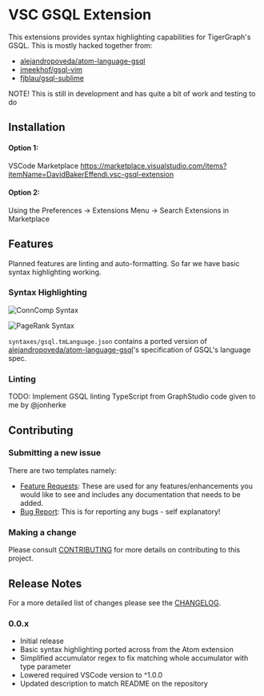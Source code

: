 # VSC GSQL Extension

This extensions provides syntax highlighting capabilities for TigerGraph's GSQL. This is mostly hacked together from:
* [alejandropoveda/atom-language-gsql](https://github.com/alejandropoveda/atom-language-gsql)
* [jmeekhof/gsql-vim](https://github.com/jmeekhof/gsql-vim)
* [fjblau/gsql-sublime](https://github.com/fjblau/gsql-sublime)

NOTE! This is still in development and has quite a bit of work and testing to do

## Installation

#### Option 1:
VSCode Marketplace
https://marketplace.visualstudio.com/items?itemName=DavidBakerEffendi.vsc-gsql-extension

#### Option 2:
Using the Preferences -> Extensions Menu -> Search Extensions in Marketplace

## Features

Planned features are linting and auto-formatting. So far we have basic syntax highlighting working.

### Syntax Highlighting

![ConnComp Syntax](./images/conn_comp_file.png)

![PageRank Syntax](./images/pageRank_file.png)

`syntaxes/gsql.tmLanguage.json` contains a ported version of [alejandropoveda/atom-language-gsql](https://github.com/alejandropoveda/atom-language-gsql)'s specification of GSQL's language spec.

### Linting

TODO: Implement GSQL linting TypeScript from GraphStudio code given to me by @jonherke

## Contributing

### Submitting a new issue

There are two templates namely:
- [Feature Requests](./.github/feature_request.md): These are used for any features/enhancements you would like to see and includes any documentation that needs to be added.
- [Bug Report](./.github/bug_report.md): This is for reporting any bugs - self explanatory!

### Making a change

Please consult [CONTRIBUTING](./CONTRIBUTING.md) for more details on contributing to this project.

## Release Notes

For a more detailed list of changes please see the [CHANGELOG](./CHANGELOG.md).

### 0.0.x

- Initial release
- Basic syntax highlighting ported across from the Atom extension
- Simplified accumulator regex to fix matching whole accumulator with type parameter
- Lowered required VSCode version to ^1.0.0
- Updated description to match README on the repository